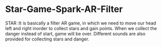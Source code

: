 # Star-Game-Spark-AR-Filter
STAR
:It is basically a filter AR game, in which we need to move our head left and right inorder to collect stars and gain points.
When we collect the danger instead of start, game will be over.
Different sounds are also provided for collecting stars and danger.
